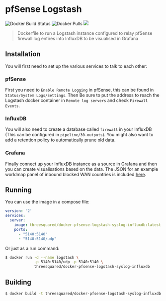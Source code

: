 # pfSense Logstash

![Docker Build Status](https://img.shields.io/docker/cloud/build/threesquared/docker-pfsense-logstash-syslog-influxdb.svg)
![Docker Pulls](https://img.shields.io/docker/pulls/threesquared/docker-pfsense-logstash-syslog-influxdb.svg)
[![](https://images.microbadger.com/badges/image/threesquared/docker-pfsense-logstash-syslog-influxdb.svg)](https://microbadger.com/images/threesquared/docker-pfsense-logstash-syslog-influxdb)

> Dockerfile to run a Logstash instance configured to relay pfSense firewall log entires into InfluxDB to be visualised in Grafana

## Installation

You will first need to set up the various services to talk to each other:

### pfSense

First you need to `Enable Remote Logging` in pfSense, this can be found in `Status/System Logs/Settings`. Then Be sure to put the address to reach the Logstash docker container in `Remote log servers` and check `Firewall Events`.

### InfluxDB

You will also need to create a database called `firewall` in your InfluxDB (This can be configured in `pipeline/30-outputs`). You might also want to add a retention policy to automatically prune old data.

### Grafana

Finally connect up your InfluxDB instance as a source in Grafana and then you can create visualisations based on the data. The JSON for an example worldmap panel of inbound blocked WAN countries is included [here](./panel.json).

## Running

You can use the image in a compose file:

```yaml
version: '2'
services:
  server:
    image: threesquared/docker-pfsense-logstash-syslog-influxdb:latest
    ports:
      - "5140:5140"
      - "5140:5140/udp"
```

Or just as a run command:

```bash
$ docker run -d --name logstash \
             -p 5140:5140/udp -p 5140:5140 \
             threesquared/docker-pfsense-logstash-syslog-influxdb
```

## Building

```bash
$ docker build -t threesquared/docker-pfsense-logstash-syslog-influxdb .
```
